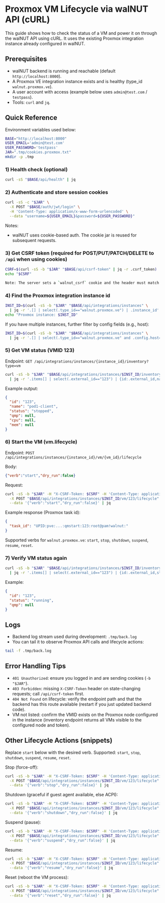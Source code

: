 # Proxmox VM Lifecycle via walNUT API (cURL)

This guide shows how to check the status of a VM and power it on through the walNUT API using cURL. It uses the existing Proxmox integration instance already configured in walNUT.

## Prerequisites

- walNUT backend is running and reachable (default `http://localhost:8000`).
- A Proxmox VE integration instance exists and is healthy (type_id `walnut.proxmox.ve`).
- A user account with access (example below uses `admin@test.com` / `testpass`).
- Tools: `curl` and `jq`.

## Quick Reference

Environment variables used below:

```bash
BASE="http://localhost:8000"
USER_EMAIL='admin@test.com'
USER_PASSWORD='testpass'
JAR=".tmp/cookies.proxmox.txt"
mkdir -p .tmp
```

### 1) Health check (optional)

```bash
curl -sS "$BASE/api/health" | jq
```

### 2) Authenticate and store session cookies

```bash
curl -sS -c "$JAR" \
  -X POST "$BASE/auth/jwt/login" \
  -H 'Content-Type: application/x-www-form-urlencoded' \
  --data "username=${USER_EMAIL}&password=${USER_PASSWORD}"
```

Notes:
- walNUT uses cookie-based auth. The cookie jar is reused for subsequent requests.

### 3) Get CSRF token (required for POST/PUT/PATCH/DELETE to `/api` when using cookies)

```bash
CSRF=$(curl -sS -b "$JAR" "$BASE/api/csrf-token" | jq -r .csrf_token)
echo "$CSRF"

Note: The server sets a `walnut_csrf` cookie and the header must match its value.
```

### 4) Find the Proxmox integration instance id

```bash
INST_ID=$(curl -sS -b "$JAR" "$BASE/api/integrations/instances" \
  | jq -r '.[] | select(.type_id=="walnut.proxmox.ve") | .instance_id' | head -n1)
echo "Proxmox instance: $INST_ID"
```

If you have multiple instances, further filter by config fields (e.g., host):

```bash
INST_ID=$(curl -sS -b "$JAR" "$BASE/api/integrations/instances" \
  | jq -r '.[] | select(.type_id=="walnut.proxmox.ve" and .config.host=="your-pve-host") | .instance_id' | head -n1)
```

### 5) Get VM status (VMID 123)

Endpoint: `GET /api/integrations/instances/{instance_id}/inventory?type=vm`

```bash
curl -sS -b "$JAR" "$BASE/api/integrations/instances/$INST_ID/inventory?type=vm" \
  | jq -r '.items[] | select(.external_id=="123") | {id:.external_id,name:.name,status:.attrs.status,qmp:.attrs.qmpstatus,cpu:.attrs.cpu_usage,mem:.attrs.mem_used}'
```

Example output:

```json
{
  "id": "123",
  "name": "pod1-client",
  "status": "stopped",
  "qmp": null,
  "cpu": null,
  "mem": null
}
```

### 6) Start the VM (vm.lifecycle)

Endpoint: `POST /api/integrations/instances/{instance_id}/vm/{vm_id}/lifecycle`

Body:

```json
{"verb":"start","dry_run":false}
```

Request:

```bash
curl -sS -b "$JAR" -H "X-CSRF-Token: $CSRF" -H 'Content-Type: application/json' \
  -X POST "$BASE/api/integrations/instances/$INST_ID/vm/123/lifecycle" \
  --data '{"verb":"start","dry_run":false}' | jq
```

Example response (Proxmox task id):

```json
{
  "task_id": "UPID:pve:...:qmstart:123:root@pam!walnut:"
}
```

Supported verbs for `walnut.proxmox.ve`: `start`, `stop`, `shutdown`, `suspend`, `resume`, `reset`.

### 7) Verify VM status again

```bash
curl -sS -b "$JAR" "$BASE/api/integrations/instances/$INST_ID/inventory?type=vm" \
  | jq -r '.items[] | select(.external_id=="123") | {id:.external_id,status:.attrs.status,qmp:.attrs.qmpstatus}'
```

Example:

```json
{
  "id": "123",
  "status": "running",
  "qmp": null
}
```

## Logs

- Backend log stream used during development: `.tmp/back.log`
- You can tail it to observe Proxmox API calls and lifecycle actions:

```bash
tail -f .tmp/back.log
```

## Error Handling Tips

- `401 Unauthorized`: ensure you logged in and are sending cookies (`-b "$JAR"`).
- `403 Forbidden`: missing `X-CSRF-Token` header on state-changing requests; call `/api/csrf-token` first.
- `404 Not Found` on lifecycle: verify the endpoint path and that the backend has this route available (restart if you just updated backend code).
- VM not listed: confirm the VMID exists on the Proxmox node configured in the instance (inventory endpoint returns all VMs visible to the configured node and token).

## Other Lifecycle Actions (snippets)

Replace `start` below with the desired verb. Supported: `start`, `stop`, `shutdown`, `suspend`, `resume`, `reset`.

Stop (force-off):

```bash
curl -sS -b "$JAR" -H "X-CSRF-Token: $CSRF" -H 'Content-Type: application/json' \
  -X POST "$BASE/api/integrations/instances/$INST_ID/vm/123/lifecycle" \
  --data '{"verb":"stop","dry_run":false}' | jq
```

Shutdown (graceful if guest agent available, else ACPI):

```bash
curl -sS -b "$JAR" -H "X-CSRF-Token: $CSRF" -H 'Content-Type: application/json' \
  -X POST "$BASE/api/integrations/instances/$INST_ID/vm/123/lifecycle" \
  --data '{"verb":"shutdown","dry_run":false}' | jq
```

Suspend (pause):

```bash
curl -sS -b "$JAR" -H "X-CSRF-Token: $CSRF" -H 'Content-Type: application/json' \
  -X POST "$BASE/api/integrations/instances/$INST_ID/vm/123/lifecycle" \
  --data '{"verb":"suspend","dry_run":false}' | jq
```

Resume:

```bash
curl -sS -b "$JAR" -H "X-CSRF-Token: $CSRF" -H 'Content-Type: application/json' \
  -X POST "$BASE/api/integrations/instances/$INST_ID/vm/123/lifecycle" \
  --data '{"verb":"resume","dry_run":false}' | jq
```

Reset (reboot the VM process):

```bash
curl -sS -b "$JAR" -H "X-CSRF-Token: $CSRF" -H 'Content-Type: application/json' \
  -X POST "$BASE/api/integrations/instances/$INST_ID/vm/123/lifecycle" \
  --data '{"verb":"reset","dry_run":false}' | jq
```
